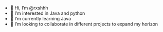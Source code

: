 - 👋 Hi, I’m @rxshhh
- 👀 I’m interested in Java and python
- 🌱 I’m currently learning Java
- 💞️ I’m looking to collaborate in different projects to expand my horizon
